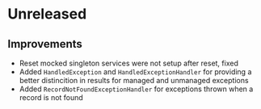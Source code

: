 # Unreleased

## Improvements

- Reset mocked singleton services were not setup after reset, fixed
- Added `HandledException` and `HandledExceptionHandler` for providing a 
  better distincition in results for managed and unmanaged exceptions
- Added `RecordNotFoundExceptionHandler` for exceptions thrown when a record
  is not found